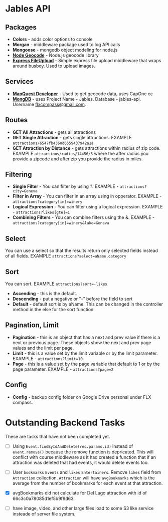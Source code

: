 # Jables API
## Packages
* **Colors** - adds color options to console
* **Morgan** - middleware package used to log API calls
* **Mongoose** - mongodb object modeling for node.js
* **[Node Geocode](https://github.com/nchaulet/node-geocoder)** - Node.js geocode library
* **[Express FileUpload](https://www.npmjs.com/package/express-fileupload)** - Simple express file upload middleware that wraps around busboy.  Used to upload images.

## Services
* **[MapQuest Developer](https://developer.mapquest.com/)** - Used to get geocode data, uses CapOne cc
* **[MongDB](https://cloud.mongodb.com)** - uses Project Name - Jables.  Database - jables-api.  Username flxcompass@gmail.com.

## Routes
* **GET All Attractions** - gets all attractions
* **GET Single Attraction** - gets single attractions.  EXAMPLE `attractions/6547fb4360d6559437942a1a`
* **GET Attraction by Distance** - gets attractions within radius of zip code.  EXAMPLE `attractions/radius/14456/5` where the after radius you provide a zipcode and after zip you provide the radius in miles.

## Filtering
* **Single Filter** - You can filter by using ?.  EXAMPLE - `attractions?city=Geneva`
* **Filter in Array** - You can filter in an array using in opperator.  EXAMPLE - `attractions?category[in]=winery`
* **Logical Expression** - You can filter using a logical expression.  EXAMPLE - `attractions?likes[gte]=1`
* **Combining Filters** - You can combine filters using the &.  EXAMPLE - `attractions?category[in]=winery&lake=Geneva`

## Select
You can use a select so that the results return only selected fields instead of all fields. EXAMPLE `attractions?select=aName,category`

## Sort
You can sort.  EXAMPLE `attractions?sort=-likes`
* **Ascending** - this is the default.
* **Descending** - put a negative or "-" before the field to sort
* **Default** - default sort is by aName.  This can be changed in the controller method in the else for the sort function.

## Pagination, Limit
* **Pagination** - this is an object that has a next and prev value if there is a next or previous page.  These objects show the next and prev page values and the limit per page.
* **Limit** - this is a value set by the limit variable or by the limit parameter.  EXAMPLE - `attractions?limit=10`
* **Page** - this is a value set by the page variable that default to 1 or by the page parameter.  EXAMPLE - `attractions?page=2`

## Config
* **Config** - backup config folder on Google Drive personal under FLX compass.

# Outstanding Backend Tasks
These are tasks that have not been completed yet.
* [ ] Using `Event.findByIdAndDelete(req.params.id)` instead of `event.remove()` because the remove function is depricated.  This will conflict with course middleware as it had created a function that if an attraction was deleted that had events, it would delete events too.
* [ ] User `bookmarks` `Events` and `likes` `Entertainers`.  Remove `likes` field from `Attraction` collection.  `Attraction` will have `avgBookmarks` which is the average from the number of bookmarks for each event at that attraction.
* [x] avgBookmarks did not calculate for Del Lago attraction with id of 66c3c0a78085d1ef5b9f9d63.
* [ ] have image, video, and other large files load to some S3 like service insteade of server file system.


